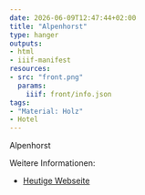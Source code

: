 ```yaml
---
date: 2026-06-09T12:47:44+02:00
title: "Alpenhorst"
type: hanger
outputs:
- html
- iiif-manifest
resources:
- src: "front.png"
  params:
    iiif: front/info.json
tags:
- "Material: Holz"
- Hotel
---
```

Alpenhorst

<!-- https://www.oberstdorfer-gaestehaus.de/ -->

<div class="notes">
Weitere Informationen:
<ul>
<li><a href="https://www.oberstdorfer-gaestehaus.de/">Heutige Webseite</a></li>
</ul>
</div>

